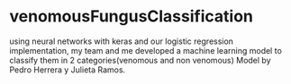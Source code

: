 # venomousFungusClassification
using neural networks with keras and our logistic regression implementation, my team and me developed a machine learning model to classify them in 2 categories(venomous and non venomous)
Model by Pedro Herrera y Julieta Ramos.
